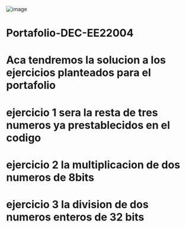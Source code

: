 ![image](https://github.com/Jh00z3p27/Portafolio-DEC-EE22004/assets/126412089/27a5ff84-0cf4-4cb3-b487-8479eb262c30)


# Portafolio-DEC-EE22004
# Aca tendremos la solucion a los ejercicios planteados para el portafolio
# ejercicio 1 sera la resta de tres numeros ya prestablecidos en el codigo
# ejercicio 2 la multiplicacion de dos numeros de 8bits
# ejercicio 3 la division de dos numeros enteros de 32 bits
